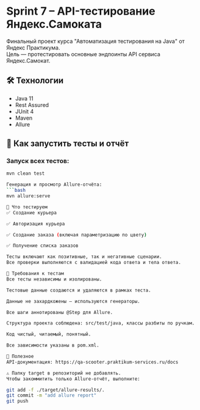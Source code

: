 # Sprint 7 – API-тестирование Яндекс.Самоката

Финальный проект курса "Автоматизация тестирования на Java" от Яндекс Практикума.  
Цель — протестировать основные эндпоинты API сервиса Яндекс.Самокат.

## 🛠 Технологии
- Java 11
- Rest Assured
- JUnit 4
- Maven
- Allure

## 🚀 Как запустить тесты и отчёт

### Запуск всех тестов:
```bash
mvn clean test

Генерация и просмотр Allure-отчёта:
```bash
mvn allure:serve

📌 Что тестируем
✅ Создание курьера

✅ Авторизация курьера

✅ Создание заказа (включая параметризацию по цвету)

✅ Получение списка заказов

Тесты включают как позитивные, так и негативные сценарии.
Все проверки выполняются с валидацией кода ответа и тела ответа.

🧪 Требования к тестам
Все тесты независимы и изолированы.

Тестовые данные создаются и удаляются в рамках теста.

Данные не захардкожены — используются генераторы.

Все шаги аннотированы @Step для Allure.

Структура проекта соблюдена: src/test/java, классы разбиты по ручкам.

Код чистый, читаемый, понятный.

Все зависимости указаны в pom.xml.

📎 Полезное
API-документация: https://qa-scooter.praktikum-services.ru/docs

⚠️ Папку target в репозиторий не добавлять.
Чтобы закоммитить только Allure-отчёт, выполните:

git add -f ./target/allure-results/.
git commit -m "add allure report"
git push
